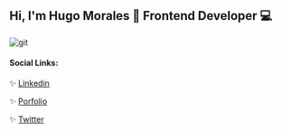 ## Hi, I'm Hugo Morales 👋 Frontend Developer :computer:

![git](https://user-images.githubusercontent.com/60529414/116960324-6e34bb00-ac76-11eb-8bab-f2783e946c18.png)

#### Social Links:

:sparkles:  [Linkedin](https://www.linkedin.com/in/damdev/)

:sparkles:  [Porfolio](https://damdev.netlify.app/)

:sparkles:  [Twitter](https://twitter.com/damdev88)


<!--
**dam788/dam788** is a ✨ _special_ ✨ repository because its `README.md` (this file) appears on your GitHub profile.

Here are some ideas to get you started:

- 🔭 I’m currently working on ...
- 🌱 I’m currently learning ...
- 👯 I’m looking to collaborate on ...
- 🤔 I’m looking for help with ...
- 💬 Ask me about ...
- 📫 How to reach me: ...
- 😄 Pronouns: ...
- ⚡ Fun fact: ...
-->

